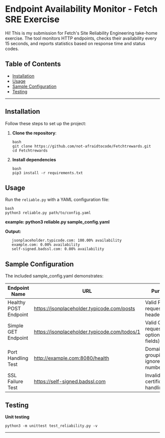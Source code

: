 # Endpoint Availability Monitor - Fetch SRE Exercise  
Hi! This is my submission for Fetch's Site Reliability Engineering take-home exercise. The tool monitors HTTP endpoints, checks their availability every 15 seconds, and reports statistics based on response time and status codes.  

## Table of Contents  
- [Installation](#installation)  
- [Usage](#usage)  
- [Sample Configuration](#sample-configuration)  
- [Testing](#testing)  

---

## Installation  

Follow these steps to set up the project:  

1. **Clone the repository**:  
   
   ```
   bash  
   git clone https://github.com/not-afraidtocode/Fetchtrewards.git  
   cd Fetchtrewards  
   ```

2. **Install dependencies**

   ```
   bash  
   pip3 install -r requirements.txt  
   ```
## Usage

Run the `reliable.py` with a YAML configuration file:
   
   ```
   bash 
   python3 reliable.py path/to/config.yaml  
   ```
   **example: python3 reliable.py sample_config.yaml**  
   
   **Output:**
```
   jsonplaceholder.typicode.com: 100.00% availability  
   example.com: 0.00% availability  
   self-signed.badssl.com: 0.00% availability  
 ``` 

## Sample Configuration

The included sample_config.yaml demonstrates:

| Endpoint Name          | URL                                          | Purpose                               |
| --- | --- | --- |
| Healthy POST Endpoint  | https://jsonplaceholder.typicode.com/posts   | Valid POST request with headers/body  |
| Simple GET Endpoint    | https://jsonplaceholder.typicode.com/todos/1 | Valid GET request (no optional fields)|
| Port Handling Test     | http://example.com:8080/health               | Domain grouping ignores port numbers  |
| SSL Failure Test       | https://self-signed.badssl.com               | Invalid SSL certificate handling      |

## Testing

**Unit testing**

``` 
python3 -m unittest test_reliability.py -v
``` 
----
